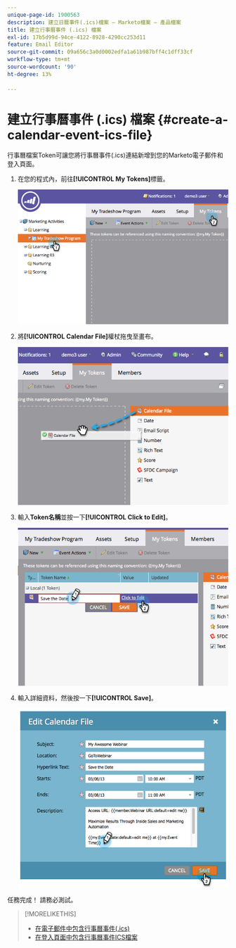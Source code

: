 ```yaml
---
unique-page-id: 1900563
description: 建立日曆事件(.ics)檔案 — Marketo檔案 — 產品檔案
title: 建立行事曆事件 (.ics) 檔案
exl-id: 17b5d99d-94ce-4122-8928-4290cc253d11
feature: Email Editor
source-git-commit: 09a656c3a0d0002edfa1a61b987bff4c1dff33cf
workflow-type: tm+mt
source-wordcount: '90'
ht-degree: 13%

---
```


# 建立行事曆事件 (.ics) 檔案 {#create-a-calendar-event-ics-file}

行事曆檔案Token可讓您將行事曆事件(.ics)連結新增到您的Marketo電子郵件和登入頁面。

1. 在您的程式內，前往&#x200B;**[!UICONTROL My Tokens]**&#x200B;標籤。

   ![](assets/image2014-9-11-15-3a33-3a27.png)

1. 將&#x200B;**[!UICONTROL Calendar File]**&#x200B;權杖拖曳至畫布。

   ![](assets/image2014-9-11-15-3a34-3a0.png)

1. 輸入&#x200B;**Token名稱**&#x200B;並按一下&#x200B;**[!UICONTROL Click to Edit]**。

   ![](assets/image2014-9-11-15-3a34-3a10.png)

1. 輸入詳細資料，然後按一下&#x200B;**[!UICONTROL Save]**。

   ![](assets/image2014-9-11-15-3a34-3a16.png)

任務完成！ 請務必測試。

>[!MORELIKETHIS]
>
>* [在電子郵件中包含行事曆事件(.ics)](/help/marketo/product-docs/email-marketing/general/functions-in-the-editor/include-a-calendar-event-ics-in-an-email.md)
>* [在登入頁面中包含行事曆事件ICS檔案](/help/marketo/product-docs/demand-generation/landing-pages/personalizing-landing-pages/include-a-calendar-event-ics-file-in-a-landing-page.md)
